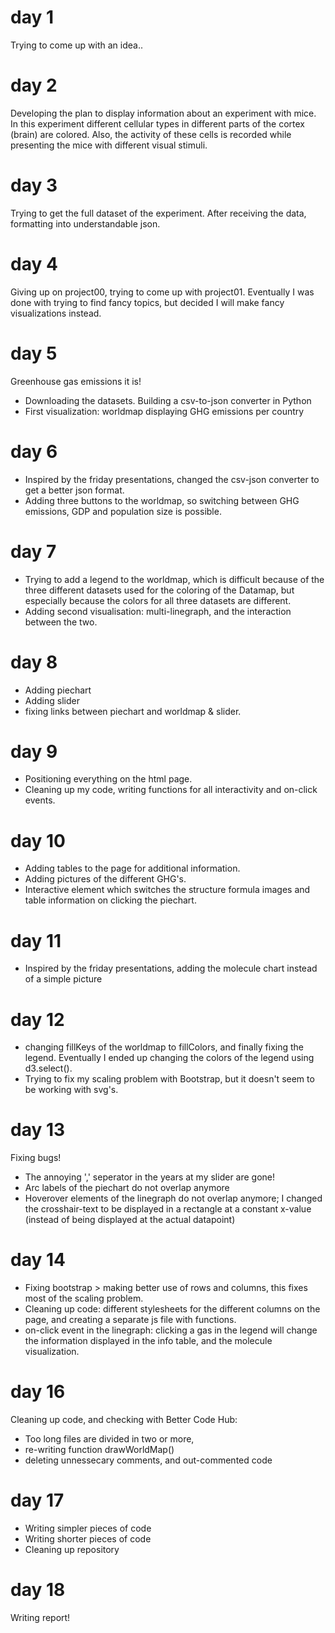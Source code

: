 # day 1
Trying to come up with an idea..

# day 2
Developing the plan to display information about an experiment with mice. In this experiment different cellular types in different parts of the cortex (brain) are colored. Also, the activity of these cells is recorded while presenting the mice with different visual stimuli. 

# day 3
Trying to get the full dataset of the experiment. After receiving the data, formatting into understandable json.

# day 4
Giving up on project00, trying to come up with project01. Eventually I was done with trying to find fancy topics, but decided I will make fancy visualizations instead. 

# day 5
Greenhouse gas emissions it is!
* Downloading the datasets. Building a csv-to-json converter in Python
* First visualization: worldmap displaying GHG emissions per country

# day 6
* Inspired by the friday presentations, changed the csv-json converter to get a better json format. 
* Adding three buttons to the worldmap, so switching between GHG emissions, GDP and population size is possible. 

# day 7
* Trying to add a legend to the worldmap, which is difficult because of the three different datasets used for the coloring of the Datamap, but especially because the colors for all three datasets are different. 
* Adding second visualisation: multi-linegraph, and the interaction between the two. 

# day 8
* Adding piechart
* Adding slider
* fixing links between piechart and worldmap & slider. 

# day 9
* Positioning everything on the html page.
* Cleaning up my code, writing functions for all interactivity and on-click events. 

# day 10
* Adding tables to the page for additional information. 
* Adding pictures of the different GHG's. 
* Interactive element which switches the structure formula images and table information on clicking the piechart. 

# day 11
* Inspired by the friday presentations, adding the molecule chart instead of a simple picture

# day 12
* changing fillKeys of the worldmap to fillColors, and finally fixing the legend. Eventually I ended up changing the colors of the legend using d3.select().
* Trying to fix my scaling problem with Bootstrap, but it doesn't seem to be working with svg's. 

# day 13
Fixing bugs!
* The annoying ',' seperator in the years at my slider are gone!
* Arc labels of the piechart do not overlap anymore
* Hoverover elements of the linegraph do not overlap anymore; I changed the crosshair-text to be displayed in a rectangle at a constant x-value (instead of being displayed at the actual datapoint)

# day 14
* Fixing bootstrap > making better use of rows and columns, this fixes most of the scaling problem. 
* Cleaning up code: different stylesheets for the different columns on the page, and creating a separate js file with functions.
* on-click event in the linegraph: clicking a gas in the legend will change the information displayed in the info table, and the molecule visualization.

# day 16
Cleaning up code, and checking with Better Code Hub:
* Too long files are divided in two or more,
* re-writing function drawWorldMap()
* deleting unnessecary comments, and out-commented code

# day 17
* Writing simpler pieces of code
* Writing shorter pieces of code
* Cleaning up repository

# day 18
Writing report! 
